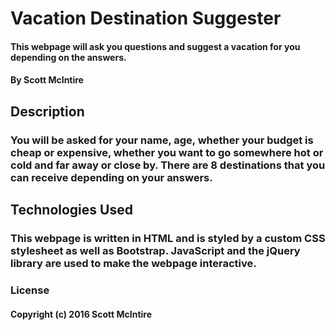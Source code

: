 # Vacation Destination Suggester

#### This webpage will ask you questions and suggest a vacation for you depending on the answers.

#### By Scott McIntire

## Description
### You will be asked for your name, age, whether your budget is cheap or expensive, whether you want to go somewhere hot or cold and far away or close by. There are 8 destinations that you can receive depending on your answers.

## Technologies Used
### This webpage is written in HTML and is styled by a custom CSS stylesheet as well as Bootstrap. JavaScript and the jQuery library are used to make the webpage interactive. 

### License
#### Copyright (c) 2016 Scott McIntire
